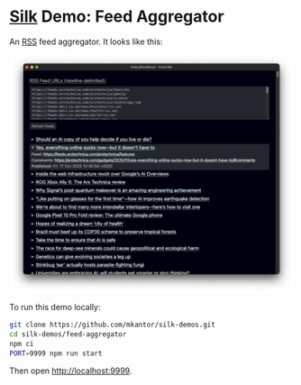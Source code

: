 # [Silk][silk] Demo: Feed Aggregator

An [RSS][rss] feed aggregator. It looks like this:

![A screenshot of the demo](./media/screenshot.png)

To run this demo locally:

```sh
git clone https://github.com/mkantor/silk-demos.git
cd silk-demos/feed-aggregator
npm ci
PORT=9999 npm run start
```

Then open <http://localhost:9999>.

[rss]: https://en.wikipedia.org/wiki/RSS
[silk]: https://github.com/mkantor/silk
